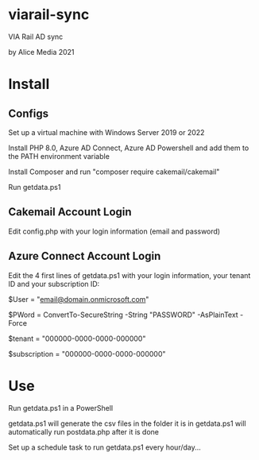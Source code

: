 # viarail-sync
VIA Rail AD sync

by Alice Media 2021

# Install

## Configs

Set up a virtual machine with Windows Server 2019 or 2022

Install PHP 8.0, Azure AD Connect, Azure AD Powershell and add them to the PATH environment variable

Install Composer and run "composer require cakemail/cakemail"

Run getdata.ps1

## Cakemail Account Login

Edit config.php with your login information (email and password)

## Azure Connect Account Login

Edit the 4 first lines of getdata.ps1 with your login information, your tenant ID and your subscription ID:

$User = "email@domain.onmicrosoft.com"

$PWord = ConvertTo-SecureString -String "PASSWORD" -AsPlainText -Force

$tenant = "000000-0000-0000-000000"

$subscription = "000000-0000-0000-000000"

# Use

Run getdata.ps1 in a PowerShell

getdata.ps1 will generate the csv files in the folder it is in 
getdata.ps1 will automatically run postdata.php after it is done

Set up a schedule task to run getdata.ps1 every hour/day...